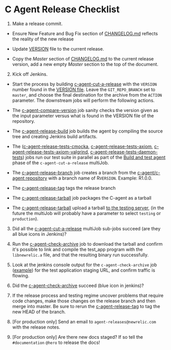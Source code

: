 # C Agent Release Checklist

1. Make a release commit.

- Ensure New Feature and Bug Fix section of [CHANGELOG.md](https://source.datanerd.us/c-agent/c-agent/blob/master/CHANGELOG.md) reflects the reality of the new release

- Update [VERSION](https://source.datanerd.us/c-agent/c-agent/blob/master/VERSION) file to the current release.

- Copy the *Master* section of [CHANGELOG.md](https://source.datanerd.us/c-agent/c-agent/blob/master/CHANGELOG.md) to the current release version, add a new empty *Master* section to the top of the document.


2. Kick off Jenkins.

- Start the process by building [c-agent-cut-a-release](https://c-agent-build.pdx.vm.datanerd.us/job/c-agent-cut-a-release/build?delay=0sec) with the `VERSION` number found in the [VERSION file](https://source.datanerd.us/c-agent/c-agent/blob/master/VERSION).  Leave the  `GIT_REPO_BRANCH` set to `master`, and choose the final destination for the archive from the `ACTION` parameter. The downstream jobs will perform the following actions.

- The [c-agent-compare-version](https://c-agent-build.pdx.vm.datanerd.us/job/c-agent-compare-version/) job sanity checks the version given as the input parameter versus what is found in the VERSION file of the repository.

- The [c-agent-release-build](https://c-agent-build.pdx.vm.datanerd.us/job/c-agent-release-build/) job builds the agent by compiling the source tree and creating Jenkins build artifacts.

- The ([c-agent-release-tests-cmocka](https://c-agent-build.pdx.vm.datanerd.us/job/c-agent-release-tests-cmocka/), [c-agent-release-tests-axiom](https://c-agent-build.pdx.vm.datanerd.us/job/c-agent-release-tests-axiom/), [c-agent-release-tests-axiom-valgrind](https://c-agent-build.pdx.vm.datanerd.us/job/c-agent-release-tests-axiom-valgrind/), [c-agent-release-tests-daemon-tests](https://c-agent-build.pdx.vm.datanerd.us/job/c-agent-release-tests-daemon-tests/)) jobs run our test suite in parallel as part of the [Build and test agent](https://source.datanerd.us/c-agent/c-agent/blob/master/jenkins/jobs/jobs.groovy#L48) phase of the `c-agent-cut-a-release` multiJob.

- The [c-agent-release-branch](https://c-agent-build.pdx.vm.datanerd.us/job/c-agent-release-branch/) job creates a branch from the [c-agent/c-agent repository](https://source.datanerd.us/c-agent/c-agent) with a branch name of R`VERSION`. Example: R1.0.0.

- The [c-agent-release-tag](https://c-agent-build.pdx.vm.datanerd.us/job/c-agent-release-tag/) tags the release branch

- The [c-agent-release-tarball](https://c-agent-build.pdx.vm.datanerd.us/job/c-agent-release-tarball/) job packages the C-agent as a tarball

- The [c-agent-release-tarball](https://c-agent-build.pdx.vm.datanerd.us/job/c-agent-release-tarball/) upload a tarball [to the testing server](http://nr-downloads-private.s3-website-us-east-1.amazonaws.com/75ac22b116/c_agent/), (in the future the multiJob will probably have a parameter to select `testing` or `production`).

3. Did all the [c-agent-cut-a-release](https://c-agent-build.pdx.vm.datanerd.us/job/c-agent-cut-a-release/) multiJob sub-jobs succeed (are they all blue icons in Jenkins)?

4. Run the [c-agent-check-archive](https://c-agent-build.pdx.vm.datanerd.us/job/c-agent-check-archive/) job to download the tarball and confirm it's possible to link and compile the test_app program with the `libnewrelic.a` file, and that the resulting binary run successfully.

5. Look at the jenkins console output for the `c-agent-check-archive` job ([example](https://c-agent-build.pdx.vm.datanerd.us/job/c-agent-check-archive/4/console)) for the test application staging URL, and confirm traffic is flowing.

6. Did the [c-agent-check-archive](https://c-agent-build.pdx.vm.datanerd.us/job/c-agent-check-archive/) succeed (blue icon in jenkins)?

7. If the release process and testing regime uncover problems that require code changes, make those changes on the release branch and then merge into master.  Be sure to rerun the [c-agent-release-tag](https://c-agent-build.pdx.vm.datanerd.us/job/c-agent-release-branch/) to tag the new HEAD of the branch.

8. [For production only] Send an email to `agent-releases@newrelic.com` with the release notes.

9. [For production only] Are there new docs staged? If so tell the `#documentation` `@hero` to release the docs!
